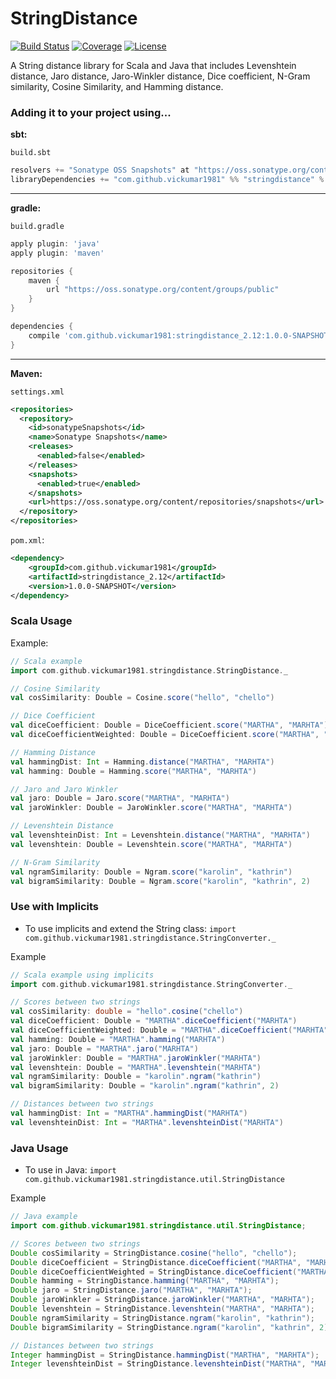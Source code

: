 # StringDistance

[![Build Status](https://api.travis-ci.org/vickumar1981/stringdistance.svg?branch=master)](https://travis-ci.org/vickumar1981/stringdistance/builds) [![Coverage](https://s3.amazonaws.com/assets.coveralls.io/badges/coveralls_100.png)](https://coveralls.io/github/vickumar1981/stringdistance) [![License](https://img.shields.io/badge/License-Apache%202.0-blue.svg)](https://opensource.org/licenses/Apache-2.0)

A String distance library for Scala and Java that includes Levenshtein distance, Jaro distance, Jaro-Winkler distance, Dice coefficient, N-Gram similarity, Cosine Similarity, and Hamming distance.

### Adding it to your project using...

__sbt:__

`build.sbt`
```scala
resolvers += "Sonatype OSS Snapshots" at "https://oss.sonatype.org/content/repositories/snapshots"
libraryDependencies += "com.github.vickumar1981" %% "stringdistance" % "1.0.0-SNAPSHOT"
```

---

__gradle:__

`build.gradle`
```groovy
apply plugin: 'java'
apply plugin: 'maven'

repositories {
    maven {
        url "https://oss.sonatype.org/content/groups/public"
    }
}

dependencies {
    compile 'com.github.vickumar1981:stringdistance_2.12:1.0.0-SNAPSHOT'
}
```

---

__Maven:__

`settings.xml`
```xml
<repositories>
  <repository>
    <id>sonatypeSnapshots</id>
    <name>Sonatype Snapshots</name>
    <releases>
      <enabled>false</enabled>
    </releases>
    <snapshots>
      <enabled>true</enabled>
    </snapshots>
    <url>https://oss.sonatype.org/content/repositories/snapshots</url>
  </repository>
</repositories>
```
`pom.xml`:
```xml
<dependency>
	<groupId>com.github.vickumar1981</groupId>
	<artifactId>stringdistance_2.12</artifactId>
	<version>1.0.0-SNAPSHOT</version>
</dependency>
```

### Scala Usage

Example:
```scala
// Scala example
import com.github.vickumar1981.stringdistance.StringDistance._

// Cosine Similarity
val cosSimilarity: Double = Cosine.score("hello", "chello")

// Dice Coefficient
val diceCoefficient: Double = DiceCoefficient.score("MARTHA", "MARHTA")
val diceCoefficientWeighted: Double = DiceCoefficient.score("MARTHA", "MARHTA", 0.2)

// Hamming Distance
val hammingDist: Int = Hamming.distance("MARTHA", "MARHTA")
val hamming: Double = Hamming.score("MARTHA", "MARHTA")

// Jaro and Jaro Winkler
val jaro: Double = Jaro.score("MARTHA", "MARHTA")
val jaroWinkler: Double = JaroWinkler.score("MARTHA", "MARHTA")

// Levenshtein Distance
val levenshteinDist: Int = Levenshtein.distance("MARTHA", "MARHTA")
val levenshtein: Double = Levenshtein.score("MARTHA", "MARHTA")

// N-Gram Similarity
val ngramSimilarity: Double = Ngram.score("karolin", "kathrin")
val bigramSimilarity: Double = Ngram.score("karolin", "kathrin", 2)
```

### Use with Implicits
  -  To use implicits and extend the String class:  `import com.github.vickumar1981.stringdistance.StringConverter._`

Example
```scala
// Scala example using implicits
import com.github.vickumar1981.stringdistance.StringConverter._

// Scores between two strings
val cosSimilarity: double = "hello".cosine("chello")
val diceCoefficient: Double = "MARTHA".diceCoefficient("MARHTA")
val diceCoefficientWeighted: Double = "MARTHA".diceCoefficient("MARHTA", 0.2)
val hamming: Double = "MARTHA".hamming("MARHTA")
val jaro: Double = "MARTHA".jaro("MARHTA")
val jaroWinkler: Double = "MARTHA".jaroWinkler("MARHTA")
val levenshtein: Double = "MARTHA".levenshtein("MARHTA")
val ngramSimilarity: Double = "karolin".ngram("kathrin")
val bigramSimilarity: Double = "karolin".ngram("kathrin", 2)

// Distances between two strings
val hammingDist: Int = "MARTHA".hammingDist("MARHTA")
val levenshteinDist: Int = "MARTHA".levenshteinDist("MARHTA")

```

### Java Usage
  -  To use in Java:  `import com.github.vickumar1981.stringdistance.util.StringDistance`

Example
```java
// Java example
import com.github.vickumar1981.stringdistance.util.StringDistance;

// Scores between two strings
Double cosSimilarity = StringDistance.cosine("hello", "chello");
Double diceCoefficient = StringDistance.diceCoefficient("MARTHA", "MARHTA");
Double diceCoefficientWeighted = StringDistance.diceCoefficient("MARTHA", "MARHTA", 0.2);
Double hamming = StringDistance.hamming("MARTHA", "MARHTA");
Double jaro = StringDistance.jaro("MARTHA", "MARHTA");
Double jaroWinkler = StringDistance.jaroWinkler("MARTHA", "MARHTA");
Double levenshtein = StringDistance.levenshtein("MARTHA", "MARHTA");
Double ngramSimilarity = StringDistance.ngram("karolin", "kathrin");
Double bigramSimilarity = StringDistance.ngram("karolin", "kathrin", 2);

// Distances between two strings
Integer hammingDist = StringDistance.hammingDist("MARTHA", "MARHTA");
Integer levenshteinDist = StringDistance.levenshteinDist("MARTHA", "MARHTA");
```

